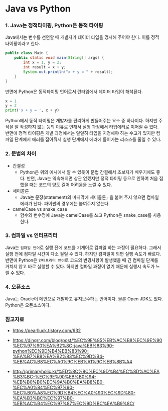 # Java vs Python

### 1. Java는 정적타이핑, Python은 동적 타이핑

Java에서는 변수를 선언할 때 개발자가 데이터 타입을 명시해 주어야 한다. 이를 정적 타이핑이라고 한다.

```java
public class Main {
    public static void main(String[] args) {
        int x = 1, y = 2;
        int result = x + y;
        System.out.println("x + y = " + result);
    }
}
```

반면에 Python은 동적타이핑 언어로서 런타임에서 데이터 타입이 해석된다.

```python
x = 1
y = 2
print('x + y = ', x + y)
```



Python에서 동적 타이핑은 개발자를 편리하게 만들어주는 요소 중 하나이다. 하지만 주석을 잘 작성하지 않는 등의 이유로 인해서 실행 과정에서 타입에러로 이어질 수 있다. 반면에 정적 타이핑은 개발 과정에서는 일일히 타입을 지정해야 하는 수고가 있지만 컴파일 단계에서 에러를 잡아줘서 실행 단계에서 에러에 들어가는 리소스를 줄일 수 있다.



### 2. 문법의 차이

- 간결성
  - Python은 위의 예시에서 알 수 있듯이 문법 간결해서 초보자가 배우기에도 좋다. 반면, Java는 익숙해지면 상관 없겠지만 정적 타이핑 등으로 인하여 처음 접했을 때는 코드의 양도 길어 어려움을 느낄 수 있다.
- 세미콜론
  - Java는 문장(statement)의 마지막에 세미콜론`;` 을 붙여 주지 않으면 컴파일 에러가 난다. 파이썬의 경우에는 붙여주지 않는다.
- camelCase vs snake_case
  - 함수와 변수명에 Java는 camelCase를 쓰고 Python은 snake_case를 사용한다.



### 3. 컴파일 vs 인터프리터

Java는 `컴파일 언어`로 실행 전에 코드를 기계어로 컴파일 하는 과정이 필요하다. 그래서 실행 전에 컴파일 시간이 다소 걸릴 수 있다. 하지만 컴파일이 되면 실행 속도가 빠르다. 반면에 Python은 `인터프리터 언어`로  코드의 변경사항이 발생했을 때 긴 컴파일 단계를 거치지 않고 바로 실행할 수 있다. 하지만 컴파일 과정이 없기 때문에 실행시 속도가 느릴 수 있다.



### 4. 오픈소스

Java는 Oracle이 메인으로 개발하고 유지보수하는 언어이다. 물론 Open JDK도 있다. Python은 오픈소스이다. 





### 참고자료

- https://pearlluck.tistory.com/632

- https://dingrr.com/blog/post/%EC%9E%85%EB%AC%B8%EC%9E%90%EC%97%90%EA%B2%8C-java%EB%83%90-python%EC%9D%B4%EB%83%90-%EA%B7%B8%EA%B2%83%EC%9D%B4-%EB%AC%B8%EC%A0%9C%EB%A1%9C%EB%8B%A4

- http://primaryholic.kr/%ED%8C%8C%EC%9D%B4%EC%8D%AC%EA%B3%BC-%EC%9E%90%EB%B0%94-%EB%B0%B0%EC%9A%B0%EA%B8%B0-%EC%A0%84%EC%97%90-%EC%B0%A8%EC%9D%B4%EC%A0%90%EC%9D%80-%EA%B3%BC%EC%97%B0-%EB%AC%B4%EC%97%87%EC%9D%BC%EA%B9%8C/